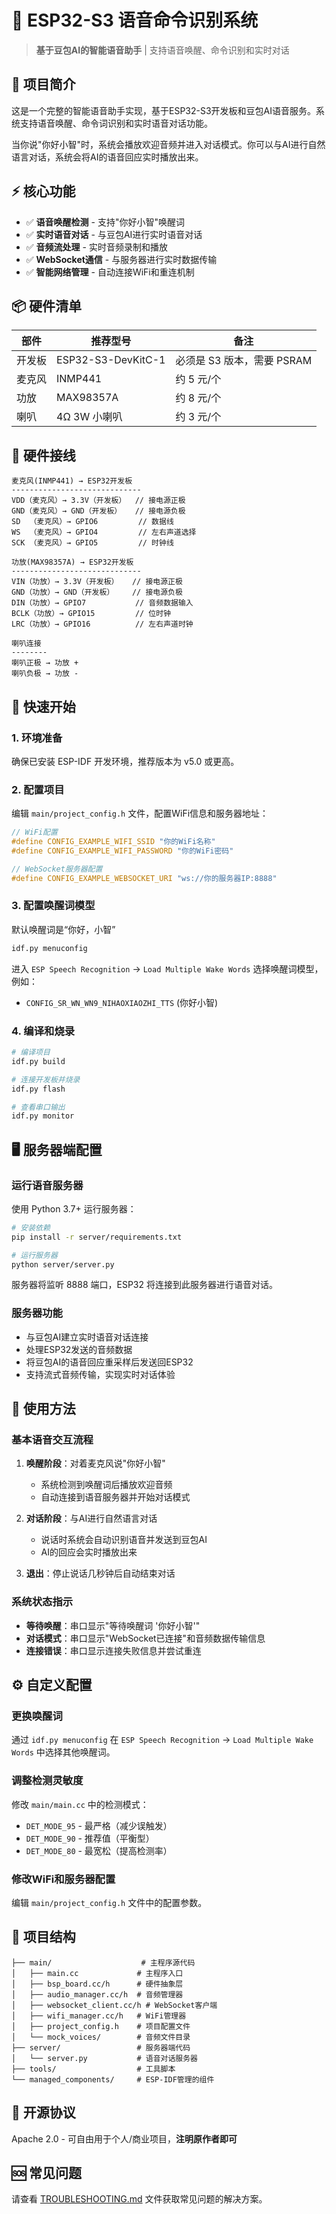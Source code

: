 # 🎤 ESP32-S3 语音命令识别系统

> **基于豆包AI的智能语音助手** | 支持语音唤醒、命令识别和实时对话

## 🌟 项目简介

这是一个完整的智能语音助手实现，基于ESP32-S3开发板和豆包AI语音服务。系统支持语音唤醒、命令词识别和实时语音对话功能。

当你说"你好小智"时，系统会播放欢迎音频并进入对话模式。你可以与AI进行自然语言对话，系统会将AI的语音回应实时播放出来。

## ⚡ 核心功能

- ✅ **语音唤醒检测** - 支持"你好小智"唤醒词
- ✅ **实时语音对话** - 与豆包AI进行实时语音对话
- ✅ **音频流处理** - 实时音频录制和播放
- ✅ **WebSocket通信** - 与服务器进行实时数据传输
- ✅ **智能网络管理** - 自动连接WiFi和重连机制

## 📦 硬件清单

| 部件   | 推荐型号           | 备注                       |
| ------ | ------------------ | -------------------------- |
| 开发板 | ESP32-S3-DevKitC-1 | 必须是 S3 版本，需要 PSRAM |
| 麦克风 | INMP441            | 约 5 元/个                 |
| 功放   | MAX98357A          | 约 8 元/个                 |
| 喇叭   | 4Ω 3W 小喇叭       | 约 3 元/个                 |

## 🔌 硬件接线

```text
麦克风(INMP441) → ESP32开发板
-----------------------------
VDD（麦克风）→ 3.3V（开发板）  // 接电源正极
GND（麦克风）→ GND（开发板）   // 接电源负极
SD  （麦克风）→ GPIO6         // 数据线
WS  （麦克风）→ GPIO4         // 左右声道选择
SCK （麦克风）→ GPIO5         // 时钟线

功放(MAX98357A) → ESP32开发板
-----------------------------
VIN（功放）→ 3.3V（开发板）   // 接电源正极
GND（功放）→ GND（开发板）    // 接电源负极
DIN（功放）→ GPIO7           // 音频数据输入
BCLK（功放）→ GPIO15         // 位时钟
LRC（功放）→ GPIO16          // 左右声道时钟

喇叭连接
--------
喇叭正极 → 功放 +
喇叭负极 → 功放 -
```

## 🚀 快速开始

### 1. 环境准备

确保已安装 ESP-IDF 开发环境，推荐版本为 v5.0 或更高。

### 2. 配置项目

编辑 `main/project_config.h` 文件，配置WiFi信息和服务器地址：

```c
// WiFi配置
#define CONFIG_EXAMPLE_WIFI_SSID "你的WiFi名称"
#define CONFIG_EXAMPLE_WIFI_PASSWORD "你的WiFi密码"

// WebSocket服务器配置
#define CONFIG_EXAMPLE_WEBSOCKET_URI "ws://你的服务器IP:8888"
```

### 3. 配置唤醒词模型

默认唤醒词是“你好，小智”

```bash
idf.py menuconfig
```

进入 `ESP Speech Recognition` → `Load Multiple Wake Words` 选择唤醒词模型，例如：
- `CONFIG_SR_WN_WN9_NIHAOXIAOZHI_TTS` (你好小智)

### 4. 编译和烧录

```bash
# 编译项目
idf.py build

# 连接开发板并烧录
idf.py flash

# 查看串口输出
idf.py monitor
```

## 🖥️ 服务器端配置

### 运行语音服务器

使用 Python 3.7+ 运行服务器：

```bash
# 安装依赖
pip install -r server/requirements.txt

# 运行服务器
python server/server.py
```

服务器将监听 8888 端口，ESP32 将连接到此服务器进行语音对话。

### 服务器功能

- 与豆包AI建立实时语音对话连接
- 处理ESP32发送的音频数据
- 将豆包AI的语音回应重采样后发送回ESP32
- 支持流式音频传输，实现实时对话体验

## 🎯 使用方法

### 基本语音交互流程

1. **唤醒阶段**：对着麦克风说"你好小智"
   - 系统检测到唤醒词后播放欢迎音频
   - 自动连接到语音服务器并开始对话模式

2. **对话阶段**：与AI进行自然语言对话
   - 说话时系统会自动识别语音并发送到豆包AI
   - AI的回应会实时播放出来

3. **退出**：停止说话几秒钟后自动结束对话

### 系统状态指示

- **等待唤醒**：串口显示"等待唤醒词 '你好小智'"
- **对话模式**：串口显示"WebSocket已连接"和音频数据传输信息
- **连接错误**：串口显示连接失败信息并尝试重连

## ⚙️ 自定义配置

### 更换唤醒词

通过 `idf.py menuconfig` 在 `ESP Speech Recognition` → `Load Multiple Wake Words` 中选择其他唤醒词。

### 调整检测灵敏度

修改 `main/main.cc` 中的检测模式：
- `DET_MODE_95` - 最严格（减少误触发）
- `DET_MODE_90` - 推荐值（平衡型）
- `DET_MODE_80` - 最宽松（提高检测率）

### 修改WiFi和服务器配置

编辑 `main/project_config.h` 文件中的配置参数。

## 📁 项目结构

```text
├── main/                    # 主程序源代码
│   ├── main.cc             # 主程序入口
│   ├── bsp_board.cc/h      # 硬件抽象层
│   ├── audio_manager.cc/h  # 音频管理器
│   ├── websocket_client.cc/h # WebSocket客户端
│   ├── wifi_manager.cc/h   # WiFi管理器
│   ├── project_config.h    # 项目配置文件
│   └── mock_voices/        # 音频文件目录
├── server/                 # 服务器端代码
│   └── server.py           # 语音对话服务器
├── tools/                  # 工具脚本
└── managed_components/     # ESP-IDF管理的组件
```

## 📜 开源协议

Apache 2.0 - 可自由用于个人/商业项目，**注明原作者即可**

## 🆘 常见问题

请查看 [TROUBLESHOOTING.md](TROUBLESHOOTING.md) 文件获取常见问题的解决方案。